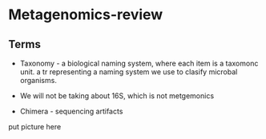 # Metagenomics-review

## Terms 

- Taxonomy - a biological naming system, where each item is a taxomonc unit.  a tr representing a naming system we use to clasify microbal organisms. 

- We will not be taking about 16S, which is not metgemonics 

- Chimera - sequencing artifacts 

put picture here
